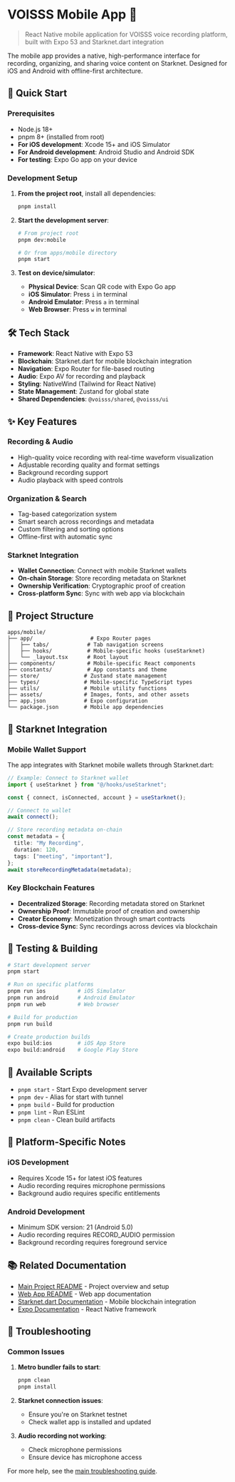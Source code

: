 # VOISSS Mobile App 📱

> React Native mobile application for VOISSS voice recording platform, built with Expo 53 and Starknet.dart integration

The mobile app provides a native, high-performance interface for recording, organizing, and sharing voice content on Starknet. Designed for iOS and Android with offline-first architecture.

## 🚀 Quick Start

### Prerequisites

- Node.js 18+
- pnpm 8+ (installed from root)
- **For iOS development**: Xcode 15+ and iOS Simulator
- **For Android development**: Android Studio and Android SDK
- **For testing**: Expo Go app on your device

### Development Setup

1. **From the project root**, install all dependencies:

   ```bash
   pnpm install
   ```

2. **Start the development server**:

   ```bash
   # From project root
   pnpm dev:mobile

   # Or from apps/mobile directory
   pnpm start
   ```

3. **Test on device/simulator**:
   - **Physical Device**: Scan QR code with Expo Go app
   - **iOS Simulator**: Press `i` in terminal
   - **Android Emulator**: Press `a` in terminal
   - **Web Browser**: Press `w` in terminal

## 🛠 Tech Stack

- **Framework**: React Native with Expo 53
- **Blockchain**: Starknet.dart for mobile blockchain integration
- **Navigation**: Expo Router for file-based routing
- **Audio**: Expo AV for recording and playback
- **Styling**: NativeWind (Tailwind for React Native)
- **State Management**: Zustand for global state
- **Shared Dependencies**: `@voisss/shared`, `@voisss/ui`

## ✨ Key Features

### Recording & Audio

- High-quality voice recording with real-time waveform visualization
- Adjustable recording quality and format settings
- Background recording support
- Audio playback with speed controls

### Organization & Search

- Tag-based categorization system
- Smart search across recordings and metadata
- Custom filtering and sorting options
- Offline-first with automatic sync

### Starknet Integration

- **Wallet Connection**: Connect with mobile Starknet wallets
- **On-chain Storage**: Store recording metadata on Starknet
- **Ownership Verification**: Cryptographic proof of creation
- **Cross-platform Sync**: Sync with web app via blockchain

## 📁 Project Structure

```
apps/mobile/
├── app/                  # Expo Router pages
│   ├── tabs/            # Tab navigation screens
│   ├── hooks/           # Mobile-specific hooks (useStarknet)
│   └── _layout.tsx      # Root layout
├── components/          # Mobile-specific React components
├── constants/           # App constants and theme
├── store/              # Zustand state management
├── types/              # Mobile-specific TypeScript types
├── utils/              # Mobile utility functions
├── assets/             # Images, fonts, and other assets
├── app.json            # Expo configuration
└── package.json        # Mobile app dependencies
```

## 🔗 Starknet Integration

### Mobile Wallet Support

The app integrates with Starknet mobile wallets through Starknet.dart:

```typescript
// Example: Connect to Starknet wallet
import { useStarknet } from "@/hooks/useStarknet";

const { connect, isConnected, account } = useStarknet();

// Connect to wallet
await connect();

// Store recording metadata on-chain
const metadata = {
  title: "My Recording",
  duration: 120,
  tags: ["meeting", "important"],
};
await storeRecordingMetadata(metadata);
```

### Key Blockchain Features

- **Decentralized Storage**: Recording metadata stored on Starknet
- **Ownership Proof**: Immutable proof of creation and ownership
- **Creator Economy**: Monetization through smart contracts
- **Cross-device Sync**: Sync recordings across devices via blockchain

## 🧪 Testing & Building

```bash
# Start development server
pnpm start

# Run on specific platforms
pnpm run ios          # iOS Simulator
pnpm run android      # Android Emulator
pnpm run web          # Web browser

# Build for production
pnpm run build

# Create production builds
expo build:ios        # iOS App Store
expo build:android    # Google Play Store
```

## 🔧 Available Scripts

- `pnpm start` - Start Expo development server
- `pnpm dev` - Alias for start with tunnel
- `pnpm build` - Build for production
- `pnpm lint` - Run ESLint
- `pnpm clean` - Clean build artifacts

## 📱 Platform-Specific Notes

### iOS Development

- Requires Xcode 15+ for latest iOS features
- Audio recording requires microphone permissions
- Background audio requires specific entitlements

### Android Development

- Minimum SDK version: 21 (Android 5.0)
- Audio recording requires RECORD_AUDIO permission
- Background recording requires foreground service

## 📚 Related Documentation

- [Main Project README](../../README.md) - Project overview and setup
- [Web App README](../web/README.md) - Web app documentation
- [Starknet.dart Documentation](https://starknetdart.dev/) - Mobile blockchain integration
- [Expo Documentation](https://docs.expo.dev/) - React Native framework

## 🐛 Troubleshooting

### Common Issues

1. **Metro bundler fails to start**:

   ```bash
   pnpm clean
   pnpm install
   ```

2. **Starknet connection issues**:

   - Ensure you're on Starknet testnet
   - Check wallet app is installed and updated

3. **Audio recording not working**:
   - Check microphone permissions
   - Ensure device has microphone access

For more help, see the [main troubleshooting guide](../../README.md#troubleshooting).
